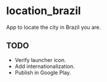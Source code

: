 # location_brazil

App to locate the city in Brazil you are.

## TODO
- Verify launcher icon.
- Add internationalization.
- Publish in Google Play.